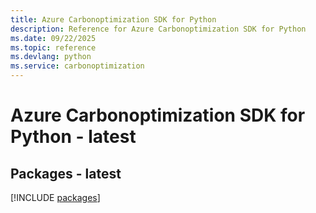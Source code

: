```yaml
---
title: Azure Carbonoptimization SDK for Python
description: Reference for Azure Carbonoptimization SDK for Python
ms.date: 09/22/2025
ms.topic: reference
ms.devlang: python
ms.service: carbonoptimization
---
```

# Azure Carbonoptimization SDK for Python - latest
## Packages - latest
[!INCLUDE [packages](carbonoptimization-index.md)]